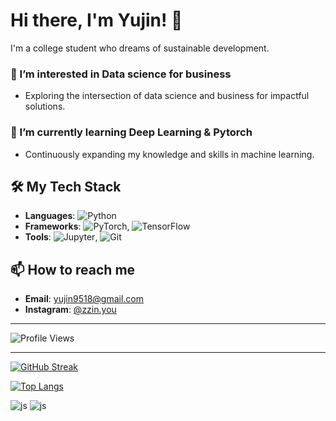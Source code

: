 # Hi there, I'm Yujin! 👋

I'm a college student who dreams of sustainable development.

### 👀 I’m interested in Data science for business
- Exploring the intersection of data science and business for impactful solutions.

### 🌱 I’m currently learning **Deep Learning & Pytorch**
- Continuously expanding my knowledge and skills in machine learning.

## 🛠️ My Tech Stack
- **Languages**: ![Python](https://img.shields.io/badge/-Python-3776AB?style=flat-square&logo=python&logoColor=white)
- **Frameworks**: ![PyTorch](https://img.shields.io/badge/-PyTorch-EE4C2C?style=flat-square&logo=PyTorch&logoColor=white), ![TensorFlow](https://img.shields.io/badge/-TensorFlow-FF6F00?style=flat-square&logo=TensorFlow&logoColor=white)
- **Tools**: ![Jupyter](https://img.shields.io/badge/-Jupyter-F37626?style=flat-square&logo=Jupyter&logoColor=white), ![Git](https://img.shields.io/badge/-Git-F05032?style=flat-square&logo=git&logoColor=white)

## 📫 How to reach me
- **Email**: [yujin9518@gmail.com](mailto:yujin9518@gmail.com)
- **Instagram**: [@zzin.you](https://www.instagram.com/zzin.you/)

---

![Profile Views](https://yyj.oopy.io/)

---

[![GitHub Streak](https://streak-stats.demolab.com?user=youjin00&theme=transparent&exclude_days=Sun%2CSat)](https://git.io/streak-stats)

[![Top Langs](https://github-readme-stats.vercel.app/api/top-langs/?username=youjin00&theme=transparent&show_icons=true)](https://github.com/anuraghazra/github-readme-stats)

![js](https://img.shields.io/badge/Python-3776AB?style=for-the-badge&logo=python&logoColor=white)
![js](https://img.shields.io/badge/HTML5-E34F26?style=for-the-badge&logo=html5&logoColor=white)
<!---
youjin00/youjin00 is a ✨ special ✨ repository because its `README.md` (this file) appears on your GitHub profile.
You can click the Preview link to take a look at your changes.
--->
